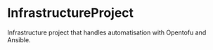 # InfrastructureProject
Infrastructure project that handles automatisation with Opentofu and Ansible.
